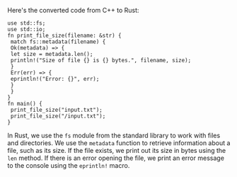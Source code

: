Here's the converted code from C++ to Rust:
```
use std::fs;
use std::io;
fn print_file_size(filename: &str) {
 match fs::metadata(filename) {
 Ok(metadata) => {
 let size = metadata.len();
 println!("Size of file {} is {} bytes.", filename, size);
 }
 Err(err) => {
 eprintln!("Error: {}", err);
 }
 }
}
fn main() {
 print_file_size("input.txt");
 print_file_size("/input.txt");
}
```
In Rust, we use the `fs` module from the standard library to work with files and directories. We use the `metadata` function to retrieve information about a file, such as its size. If the file exists, we print out its size in bytes using the `len` method. If there is an error opening the file, we print an error message to the console using the `eprintln!` macro.

